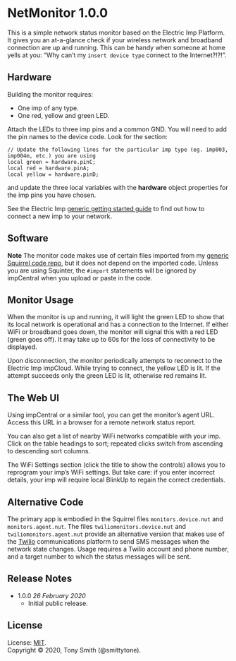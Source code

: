 # NetMonitor 1.0.0 #

This is a simple network status monitor based on the Electric Imp Platform. It gives you an at-a-glance check if your wireless network and broadband connection are up and running. This can be handy when someone at home yells at you: “Why can’t my `insert device type` connect to the Internet?!?!”.

## Hardware ##

Building the monitor requires:

- One imp of any type.
- One red, yellow and green LED.

Attach the LEDs to three imp pins and a common GND. You will need to add the pin names to the device code. Look for the section:

```squirrel
// Update the following lines for the particular imp type (eg. imp003, imp004m, etc.) you are using
local green = hardware.pinC;
local red = hardware.pinA;
local yellow = hardware.pinD;
```

and update the three local variables with the **hardware** object properties for the imp pins you have chosen.

See the Electric Imp [generic getting started guide](https://developer.electricimp.com/gettingstarted/generic) to find out how to connect a new imp to your network.

## Software ##

**Note** The monitor code makes use of certain files imported from my [generic Squirrel code repo](https://github.com/smittytone/generic), but it does not depend on the imported code. Unless you are using Squinter, the `#import` statements will be ignored by impCentral when you upload or paste in the code.

## Monitor Usage ##

When the monitor is up and running, it will light the green LED to show that its local network is operational and has a connection to the Internet. If either WiFi or broadband goes down, the monitor will signal this with a red LED (green goes off). It may take up to 60s for the loss of connectivity to be displayed.

Upon disconnection, the monitor periodically attempts to reconnect to the Electric Imp impCloud. While trying to connect, the yellow LED is lit. If the attempt succeeds only the green LED is lit, otherwise red remains lit.

## The Web UI ##

Using impCentral or a similar tool, you can get the monitor’s agent URL. Access this URL in a browser for a remote network status report.

You can also get a list of nearby WiFi networks compatible with your imp. Click on the table headings to sort; repeated clicks switch from ascending to descending sort columns.

The WiFi Settings section (click the title to show the controls) allows you to reprogram your imp’s WiFi settings. But take care: if you enter incorrect details, your imp will require local BlinkUp to regain the correct credentials.

## Alternative Code ##

The primary app is embodied in the Squirrel files `monitors.device.nut` and `monitors.agent.nut`. The files `twiliomonitors.device.nut` and `twiliomonitors.agent.nut` provide an alternative version that makes use of the [Twilio](https://twilio.com) communications platform to send SMS messages when the network state changes. Usage requires a Twilio account and phone number, and a target number to which the status messages will be sent.

## Release Notes ##

- 1.0.0 *26 February 2020*
    - Initial public release.

## License ##

License: [MIT](./LICENSE).<br />Copyright &copy; 2020, Tony Smith (@smittytone).